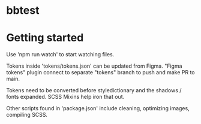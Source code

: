 # bbtest

# Getting started

Use 'npm run watch' to start watching files.

Tokens inside 'tokens/tokens.json' can be updated from Figma. "Figma tokens" plugin connect to separate "tokens" branch to push and make PR to main.

Tokens need to be converted before styledictionary and the shadows / fonts expanded. SCSS Mixins help iron that out.

Other scripts found in 'package.json' include cleaning, optimizing images, compiling SCSS.
